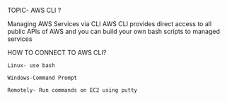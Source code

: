 TOPIC- AWS CLI ?

Managing AWS Services via CLI AWS CLI provides direct access to all public APIs of AWS and you can build your own bash scripts to managed services

HOW TO CONNECT TO AWS CLI?


    Linux- use bash

    Windows-Command Prompt

    Remotely- Run commands on EC2 using putty




